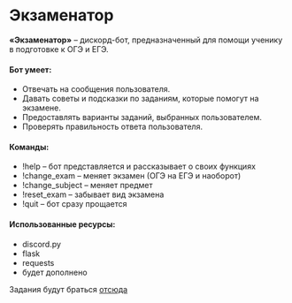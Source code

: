 # Экзаменатор
**«Экзаменатор»** – дискорд-бот, предназначенный для помощи ученику в подготовке к ОГЭ и ЕГЭ. 

#### Бот умеет:
- Отвечать на сообщения пользователя.
-	Давать советы и подсказки по заданиям, которые помогут на экзамене.
-	Предоставлять варианты заданий, выбранных пользователем.
- Проверять правильность ответа пользователя.

#### Команды:
-	!help – бот представляется и рассказывает о своих функциях
-	!change_exam – меняет экзамен (ОГЭ на ЕГЭ и наоборот)
-	!change_subject – меняет предмет
-	!reset_exam – забывает вид экзамена
-	!quit – бот сразу прощается

#### Использованные ресурсы:
-	discord.py
-	flask
-	requests
-	будет дополнено

Задания будут браться [отсюда](https://sdamgia.ru/)
